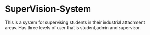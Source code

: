 # SuperVision-System
This is a system for supervising students in their industrial attachment areas. Has three levels of user that is student,admin and supervisor.
